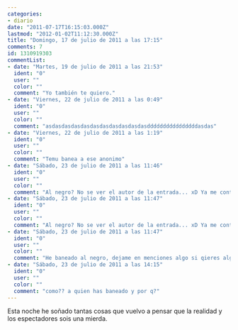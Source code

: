 ```yaml
---
categories:
- diario
date: "2011-07-17T16:15:03.000Z"
lastmod: "2012-01-02T11:12:30.000Z"
title: "Domingo, 17 de julio de 2011 a las 17:15"
comments: 7
id: 1310919303
commentList:
- date: "Martes, 19 de julio de 2011 a las 21:53"
  ident: "0"
  user: ""
  color: ""
  comment: "Yo también te quiero."
- date: "Viernes, 22 de julio de 2011 a las 0:49"
  ident: "0"
  user: ""
  color: ""
  comment: "asdasdasdasdasdasdasdasdasdasdasddddddddddddddddasdas"
- date: "Viernes, 22 de julio de 2011 a las 1:19"
  ident: "0"
  user: ""
  color: ""
  comment: "Temu banea a ese anonimo"
- date: "Sábado, 23 de julio de 2011 a las 11:46"
  ident: "0"
  user: ""
  color: ""
  comment: "Al negro? No se ver el autor de la entrada... xD Ya me contestarás"
- date: "Sábado, 23 de julio de 2011 a las 11:47"
  ident: "0"
  user: ""
  color: ""
  comment: "Al negro? No se ver el autor de la entrada... xD Ya me contestarás"
- date: "Sábado, 23 de julio de 2011 a las 11:47"
  ident: "0"
  user: ""
  color: ""
  comment: "He baneado al negro, dejame en menciones algo si qieres algo xD yo he visto esto ahora.."
- date: "Sábado, 23 de julio de 2011 a las 14:15"
  ident: "0"
  user: ""
  color: ""
  comment: "como?? a quien has baneado y por q?"
---
```


Esta noche he soñado tantas cosas que vuelvo a pensar que la realidad y los espectadores sois una mierda.